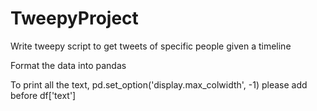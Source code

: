 # TweepyProject

Write tweepy script to get tweets of specific people given a timeline

Format the data into pandas

To print all the text, 
pd.set_option('display.max_colwidth', -1)
please add before df['text']
